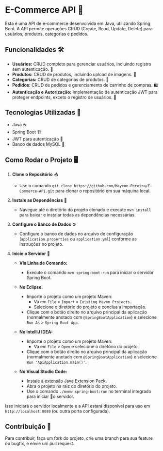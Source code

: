 # E-Commerce API 🧺

Esta é uma API de e-commerce desenvolvida em Java, utilizando Spring Boot. A API permite operações CRUD (Create, Read, Update, Delete) para usuários, produtos, categorias e pedidos.

## Funcionalidades 🛠️

- **Usuários:** CRUD completo para gerenciar usuários, incluindo registro sem autenticação. 👤
- **Produtos:** CRUD de produtos, incluindo upload de imagens. 🛒
- **Categorias:** CRUD de categorias de produtos. 📂
- **Pedidos:** CRUD de pedidos e gerenciamento de carrinho de compras. 🛍️
- **Autenticação e Autorização:** Implementação de autenticação JWT para proteger endpoints, exceto o registro de usuários. 🔐

## Tecnologias Utilizadas 🚀

- Java ☕
- Spring Boot 🏗️
- JWT para autenticação 🔑
- Banco de dados MySQL 💾

## Como Rodar o Projeto 🖥️

1. **Clone o Repositório** 📥
   - Use o comando `git clone https://github.com/Maycon-Pereira/E-Commerce-API.git` para clonar o repositório em sua máquina local.

2. **Instale as Dependências** 🔄
   - Navegue até o diretório do projeto clonado e execute `mvn install` para baixar e instalar todas as dependências necessárias.

3. **Configure o Banco de Dados** ⚙️
   - Configure o banco de dados no arquivo de configuração (`application.properties` ou `application.yml`) conforme as instruções no projeto.

4. **Inicie o Servidor** 🚀
   - **Via Linha de Comando:**
     - Execute o comando `mvn spring-boot:run` para iniciar o servidor Spring Boot.

   - **No Eclipse:**
     - Importe o projeto como um projeto Maven:
       - Vá em `File` > `Import` > `Existing Maven Projects`.
       - Selecione o diretório do projeto e conclua a importação.
     - Clique com o botão direito no arquivo principal da aplicação (normalmente anotado com `@SpringBootApplication`) e selecione `Run As` > `Spring Boot App`.

   - **No IntelliJ IDEA:**
     - Importe o projeto como um projeto Maven:
       - Vá em `File` > `Open` e selecione o diretório do projeto.
     - Clique com o botão direito no arquivo principal da aplicação (normalmente anotado com `@SpringBootApplication`) e selecione `Run 'ApiApplication.main()'`.

   - **No Visual Studio Code:**
     - Instale a extensão [Java Extension Pack](https://marketplace.visualstudio.com/items?itemName=vscjava.vscode-java-pack).
     - Abra o projeto na raiz do diretório do projeto.
     - Use o comando `./mvnw spring-boot:run` no terminal integrado para iniciar 🧺o servidor.

Isso iniciará o servidor localmente e a API estará disponível para uso em `http://localhost:8080` (ou outra porta configurada).

## Contribuição 🤝

Para contribuir, faça um fork do projeto, crie uma branch para sua feature ou bugfix, e envie um pull request.
